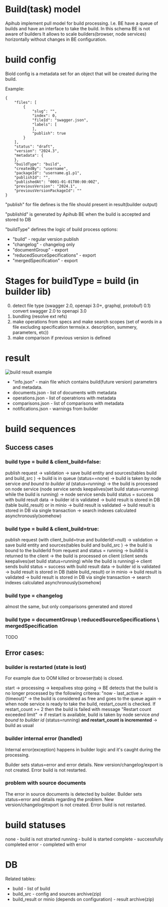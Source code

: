 # Build(task) model
Apihub implement pull model for build processing.
I.e. BE have a queue of builds and have an interface to take the build.
In this schema BE is not aware of builders
It allows to scale builders(browser, node services) horizontally without changes in BE configuration. 

# build config
Biold config is a metadata set for an object that will be created during the build.

Example:
```
{
    "files": [
        {
            "slug": "",
            "index": 0,
            "fileId": "swagger.json",
            "labels": [
            ],
            "publish": true
        }
    ],
    "status": "draft",
    "version": "2024.3",
    "metadata": {
    },
    "buildType": "build",
    "createdBy": "username",
    "packageId": "username.g1.p1",
    "publishId": "",
    "publishedAt": "0001-01-01T00:00:00Z",
    "previousVersion": "2024.1",
    "previousVersionPackageId": ""
}
```

"publish" for file defines is the file should present in result(builder output) 

"publishId" is generated by Apihub BE when the build is accepted and stored to DB

"buildType" defines the logic of build process
options:
* "build" - regular version publish
* "changelog" - changelog only
* "documentGroup" - export
* "reducedSourceSpecifications" - export
* "mergedSpecification" - export


# Stages for buildType = build (in builder lib)
0) detect file type (swagger 2.0, openapi 3.0+, graphql, protobuf) 
0.1) convert swagger 2.0 to openapi 3.0
1) bundling (resolve ext refs)
2) make operations from specs and make search scopes (set of words in a file excluding specification terms(e.x. description, summery, parameters, etc))
3) make comparison if previous version is defined

# result

![build result example](build_result_example.png)

* "info.json" - main file which contains build(future version) parameters and metadata.
* documents.json - list of documents with metadata
* operations.json - list of operatrions with metadata
* comparisons.json - list of comparisons with metadata
* notifications.json - warnings from builder

# build sequences
## Success cases
### build type = build & client_build=false:
publish request -> validation -> save build entity and sources(tables build and build_src ) -> build is in queue (status==none) -> 
build is taken by node service *and bound to builder id* (status=running) -> the build is processed on node service (node service sends keepalives(set build status=running) while the build is running) -> node service sends build status = success with build result data -> builder id is validated -> build result is stored in DB (table build_result) or in minio -> build result is validated -> build result is stored in DB via single transaction -> search indexes calculated asynchronously(somehow)

### build type = build & client_build=true:
publish request (with client_build=true and builderId!=null) -> validation -> save build entity and sources(tables build and build_src ) -> the build is bound to the builderId from request and status = running -> buildId is returned to the client -> the build is processed on client (client sends keepalives(set build status=running) while the build is running)-> client sends build status = success with build result data -> builder id is validated -> build result is stored in DB (table build_result) or in minio -> build result is validated -> build result is stored in DB via single transaction -> search indexes calculated asynchronously(somehow)

### build type = changelog
almost the same, but only comparisons generated and stored

### build type = documentGroup \ reducedSourceSpecifications \ mergedSpecification
TODO


## Error cases:
### builder is restarted (state is lost)
For example due to OOM killed or browser(tab) is closed.

start -> processing -> keepalives stop going -> BE detects that the build is no longer processed by the following criterea: "now - last_active > {timeout}" ->
the build is considered as free and goes to the queue again -> when node service is ready to take the build, restart_count is checked. If restart_count >= 2 then the build is failed with message "Restart count exceeded limit" -> if restart is available, build is taken by node service *and bound to builder id* (status=running) **and restart_count is incremented** -> build as usual

### builder internal error (handled)
Internal error(exception) happens in builder logic and it's caught during the processing.

Builder sets status=error and error details.
New version/changelog/export is not created.
Error build is not restarted.

### problem with source documents
The error in source documents is detected by builder.
Builder sets status=error and details regarding the problem.
New version/changelog/export is not created.
Error build is not restarted.

# build statuses
none - build is not strarted
running - build is started
complete - successfully completed
error - completed with error

# DB
Related tables:
* build - list of build
* build_src - config and sources archive(zip)
* build_result or minio (depends on configuration) - result archive(zip)
